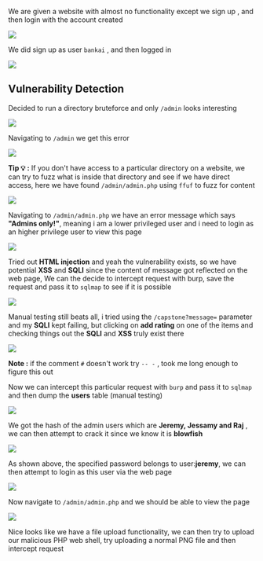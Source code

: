 We are given a website with almost no functionality except we sign up , and then login with the account created

![](https://i.imgur.com/msJAmfQ.png)


We did sign up as user `bankai` , and then logged in

![](https://i.imgur.com/SgYaaR3.jpg)

## **Vulnerability Detection**

Decided to run a directory bruteforce and only `/admin` looks interesting

![](https://i.imgur.com/fEKrTZh.png)

Navigating to `/admin` we get this error

![](https://i.imgur.com/rAkkOWy.png)


**Tip 💡 :** If you don't have access to a particular directory on a website, we can try to fuzz what is inside that directory and see if we have direct access, here we have found `/admin/admin.php` using `ffuf` to fuzz for content

![](https://i.imgur.com/LRzM6Zu.png)


Navigating to `/admin/admin.php` we have an error message which says **"Admins only!"**, meaning i am a lower privileged user and i need to login as an higher privilege user to view this page


![](https://i.imgur.com/pPixi2c.png)

Tried out **HTML injection** and yeah the vulnerability exists, so we have potential **XSS** and **SQLI** since the content of message got reflected on the web page, We can the decide to intercept request with burp, save the request and pass it to `sqlmap` to see if it is possible

![](https://i.imgur.com/ykWMBGO.png)

Manual testing still beats all, i tried using the `/capstone?message=` parameter and my **SQLI** kept failing, but clicking on **add rating** on one of the items and checking things out the **SQLI** and **XSS** truly exist there

![](https://i.imgur.com/OiuGV82.png)

**Note :** if the comment `#` doesn't work try `-- -` , took me long enough to figure this out


Now we can intercept this particular request with `burp` and pass it to `sqlmap` and then dump the **users** table  (manual testing)

![](https://i.imgur.com/yUbA8vi.gif)



We got the hash of the admin users which are **Jeremy, Jessamy and Raj** , we can then attempt to crack it since we know it is **blowfish**

![](https://i.imgur.com/y3eyW8h.png)

As shown above, the specified password belongs to user:**jeremy**, we can then attempt to login as this user via the web page

![](https://i.imgur.com/vNXUqrp.png)


Now navigate to `/admin/admin.php` and we should be able to view the page

![](https://i.imgur.com/v3lXco9.png)

Nice looks like we have a file upload functionality, we can then try to upload our malicious PHP web shell, try uploading a normal PNG file and then intercept request








